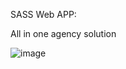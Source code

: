 SASS Web APP:

All in one agency solution

![image](https://github.com/AtulKumar0001/Webify/assets/95268815/7107fc29-0008-4fc8-8d3f-c33a73ccebf4)
